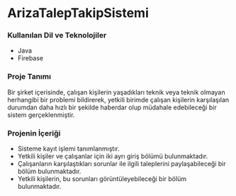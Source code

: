 # ArizaTalepTakipSistemi

### Kullanılan Dil ve Teknolojiler
+ Java
+ Firebase

### Proje Tanımı
Bir şirket içerisinde, çalışan kişilerin yaşadıkları teknik veya teknik olmayan herhangibi bir problemi bildirerek,
yetkili birimde çalışan kişilerin karşılaşılan durumdan daha hızlı bir şekilde haberdar olup müdahale edebileceği bir sistem gerçeklenmiştir.

### Projenin İçeriği
+ Sisteme kayıt işlemi tanımlanmıştır.
+ Yetkili kişiler ve çalışanlar için iki ayrı giriş bölümü bulunmaktadır.
+ Çalışanların karşılaştıkları sorunlar ile ilgili taleplerini paylaşabileceği bir bölüm bulunmaktadır.
+ Yetkili kişilerin, bu sorunları görüntüleyebileceği bir bölüm bulunmaktadır.
